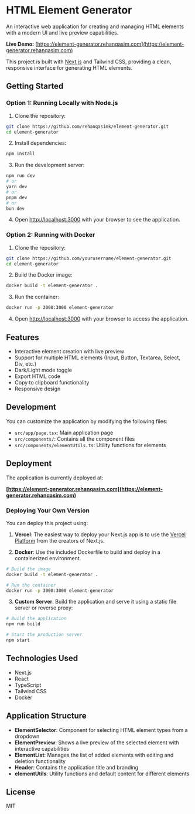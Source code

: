 # HTML Element Generator

An interactive web application for creating and managing HTML elements with a modern UI and live preview capabilities.

**Live Demo:** [https://element-generator.rehanqasim.com](https://element-generator.rehanqasim.com)

This project is built with [Next.js](https://nextjs.org) and Tailwind CSS, providing a clean, responsive interface for generating HTML elements.

## Getting Started

### Option 1: Running Locally with Node.js

1. Clone the repository:

```bash
git clone https://github.com/rehanqasimk/element-generator.git
cd element-generator
```

2. Install dependencies:

```bash
npm install
```

3. Run the development server:

```bash
npm run dev
# or
yarn dev
# or
pnpm dev
# or
bun dev
```

4. Open [http://localhost:3000](http://localhost:3000) with your browser to see the application.

### Option 2: Running with Docker

1. Clone the repository:

```bash
git clone https://github.com/yourusername/element-generator.git
cd element-generator
```

2. Build the Docker image:

```bash
docker build -t element-generator .
```

3. Run the container:

```bash
docker run -p 3000:3000 element-generator
```

4. Open [http://localhost:3000](http://localhost:3000) with your browser to access the application.

## Features

- Interactive element creation with live preview
- Support for multiple HTML elements (Input, Button, Textarea, Select, Div, etc.)
- Dark/Light mode toggle
- Export HTML code
- Copy to clipboard functionality
- Responsive design

## Development

You can customize the application by modifying the following files:

- `src/app/page.tsx`: Main application page
- `src/components/`: Contains all the component files
- `src/components/elementUtils.ts`: Utility functions for elements

## Deployment

The application is currently deployed at:

**[https://element-generator.rehanqasim.com](https://element-generator.rehanqasim.com)**

### Deploying Your Own Version

You can deploy this project using:

1. **Vercel**: The easiest way to deploy your Next.js app is to use the [Vercel Platform](https://vercel.com/new) from the creators of Next.js.

2. **Docker**: Use the included Dockerfile to build and deploy in a containerized environment.

```bash
# Build the image
docker build -t element-generator .

# Run the container
docker run -p 3000:3000 element-generator
```

3. **Custom Server**: Build the application and serve it using a static file server or reverse proxy:

```bash
# Build the application
npm run build

# Start the production server
npm start
```

## Technologies Used

- Next.js
- React
- TypeScript
- Tailwind CSS
- Docker

## Application Structure

- **ElementSelector**: Component for selecting HTML element types from a dropdown
- **ElementPreview**: Shows a live preview of the selected element with interactive capabilities
- **ElementList**: Manages the list of added elements with editing and deletion functionality
- **Header**: Contains the application title and branding
- **elementUtils**: Utility functions and default content for different elements

## License

MIT
